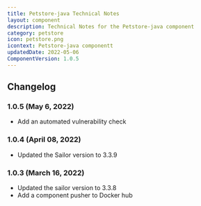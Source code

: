 ```yaml
---
title: Petstore-java Technical Notes
layout: component
description: Technical Notes for the Petstore-java component
category: petstore
icon: petstore.png
icontext: Petstore-java componentt
updatedDate: 2022-05-06
ComponentVersion: 1.0.5
---
```


## Changelog

### 1.0.5 (May 6, 2022)

* Add an automated vulnerability check

### 1.0.4 (April 08, 2022)

* Updated the Sailor version to 3.3.9

### 1.0.3 (March 16, 2022)

* Updated the sailor version to 3.3.8
* Add a component pusher to Docker hub

